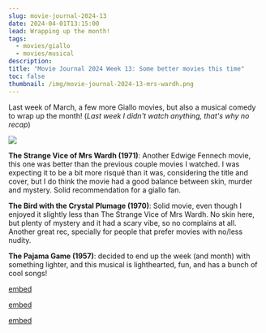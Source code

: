 ```yaml
---
slug: movie-journal-2024-13
date: 2024-04-01T13:15:00
lead: Wrapping up the month!
tags:
  - movies/giallo
  - movies/musical
description: 
title: "Movie Journal 2024 Week 13: Some better movies this time"
toc: false
thumbnail: /img/movie-journal-2024-13-mrs-wardh.png
---
```

Last week of March, a few more Giallo movies, but also a musical comedy to wrap up the month! (*Last week I didn't watch anything, that's why no recap*)

![](/img/movie-journal-2024-13-mrs-wardh.png)

**The Strange Vice of Mrs Wardh (1971)**: Another Edwige Fennech movie, this one was better than the previous couple movies I watched. I was expecting it to be a bit more risqué than it was, considering the title and cover, but I do think the movie had a good balance between skin, murder and mystery. Solid recommendation for a giallo fan.

**The Bird with the Crystal Plumage (1970)**: Solid movie, even though I enjoyed it slightly less than The Strange Vice of Mrs Wardh. No skin here, but plenty of mystery and it had a scary vibe, so no complains at all. Another great rec, specially for people that prefer movies with no/less nudity.

**The Pajama Game (1957)**: decided to end up the week (and month) with something lighter, and this musical is lighthearted, fun, and has a bunch of cool songs!

[embed](https://www.themoviedb.org/movie/30903-lo-strano-vizio-della-signora-wardh)

[embed](https://www.themoviedb.org/movie/20345-l-uccello-dalle-piume-di-cristallo)

[embed](https://www.themoviedb.org/movie/40867-the-pajama-game)
